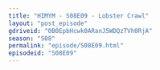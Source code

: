 ```yaml
---
title: "HIMYM - S08E09 - Lobster Crawl"
layout: "post_episode"
gdriveid: "0B0EpbHcwk0ARanJ5WDQzTVh0RjA"
season: "S08"
permalink: "episode/S08E09.html"
episodeid: "S08E09"
---
```

